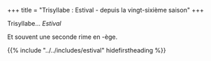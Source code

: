 +++
title = "Trisyllabe : Estival - depuis la vingt-sixième saison"
+++

Trisyllabe... _Estival_

Et souvent une seconde rime en -ège.

{{% include "../../includes/estival" hidefirstheading %}}
